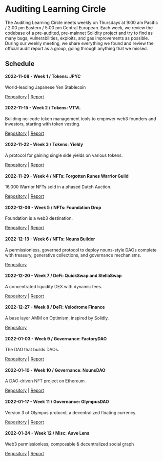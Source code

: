 # Auditing Learning Circle

The Auditing Learning Circle meets weekly on Thursdays at 9:00 am Pacific / 2:00
pm Eastern / 5:00 pm Central European. Each week, we review the codebase of
a pre-audited, pre-mainnet Solidity project and try to find as many bugs,
vulnerabilities, exploits, and gas improvements as possible. During our weekly
meeting, we share everything we found and review the official audit report as
a group, going through anything that we missed.

## Schedule

#### 2022-11-08 - Week 1 / Tokens: JPYC

World-leading Japanese Yen Stablecoin

[Repository](https://github.com/code-423n4/2022-02-jpyc) | [Report](https://code4rena.com/reports/2022-02-jpyc)

#### 2022-11-15 - Week 2 / Tokens: VTVL

Building no-code token management tools to empower web3 founders and investors, starting with token vesting.

[Repository](https://github.com/code-423n4/2022-09-vtvl) | [Report](https://code4rena.com/reports/2022-09-vtvl)

#### 2022-11-22 - Week 3 / Tokens: Yieldy

A protocol for gaining single side yields on various tokens.

[Repository](https://github.com/code-423n4/2022-06-yieldy) | [Report](https://code4rena.com/reports/2022-06-yieldy)

#### 2022-11-29 - Week 4 / NFTs: Forgotten Runes Warrior Guild

16,000 Warrior NFTs sold in a phased Dutch Auction.

[Repository](https://github.com/code-423n4/2022-05-runes) | [Report](https://code4rena.com/reports/2022-05-runes)

#### 2022-12-06 - Week 5 / NFTs: Foundation Drop

Foundation is a web3 destination.

[Repository](https://github.com/code-423n4/2022-08-foundation) | [Report](https://code4rena.com/reports/2022-08-foundation)

#### 2022-12-13 - Week 6 / NFTs: Nouns Builder

A permissionless, governed protocol to deploy nouns-style DAOs complete with treasury, generative collections, and governance mechanisms.

[Repository](https://github.com/code-423n4/2022-09-nouns-builder)

#### 2022-12-20 - Week 7 / DeFi: QuickSwap and StellaSwap

A concentrated liquidity DEX with dynamic fees.

[Repository](https://github.com/code-423n4/2022-07-fractional) | [Report](https://code4rena.com/reports/2022-07-fractional)

#### 2022-12-27 - Week 8 / DeFi: Velodrome Finance

A base layer AMM on Optimism, inspired by Solidly.

[Repository](https://github.com/code-423n4/2022-09-quickswap)

#### 2022-01-03 - Week 9 / Governance: FactoryDAO

The DAO that builds DAOs.

[Repository](https://code4rena.com/reports/2022-05-factorydao) | [Report](https://code4rena.com/reports/2022-05-factorydao)

#### 2022-01-10 - Week 10 / Governance: NounsDAO

A DAO-driven NFT project on Ethereum.

[Repository](https://github.com/code-423n4/2022-08-nounsdao) | [Report](https://code4rena.com/reports/2022-08-nounsdao)

#### 2022-01-17 - Week 11 / Governance: OlympusDAO

Version 3 of Olympus protocol, a decentralized floating currency.

[Repository](https://github.com/code-423n4/2022-08-olympus) | [Report](https://code4rena.com/reports/2022-08-olympus)

#### 2022-01-24 - Week 12 / Misc: Aave Lens

Web3 permissionless, composable & decentralized social graph

[Repository](https://github.com/code-423n4/2022-02-aave-lens) | [Report](https://code4rena.com/reports/2022-02-aave-lens)

